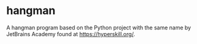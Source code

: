 # hangman

A hangman program based on the Python project with the same name by JetBrains Academy found at https://hyperskill.org/.
